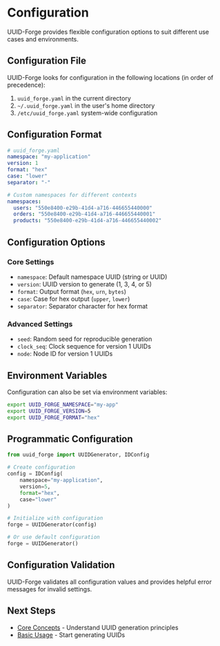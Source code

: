 # Configuration

UUID-Forge provides flexible configuration options to suit different use cases and environments.

## Configuration File

UUID-Forge looks for configuration in the following locations (in order of precedence):

1. `uuid_forge.yaml` in the current directory
2. `~/.uuid_forge.yaml` in the user's home directory
3. `/etc/uuid_forge.yaml` system-wide configuration

## Configuration Format

```yaml
# uuid_forge.yaml
namespace: "my-application"
version: 1
format: "hex"
case: "lower"
separator: "-"

# Custom namespaces for different contexts
namespaces:
  users: "550e8400-e29b-41d4-a716-446655440000"
  orders: "550e8400-e29b-41d4-a716-446655440001"
  products: "550e8400-e29b-41d4-a716-446655440002"
```

## Configuration Options

### Core Settings

- `namespace`: Default namespace UUID (string or UUID)
- `version`: UUID version to generate (1, 3, 4, or 5)
- `format`: Output format (`hex`, `urn`, `bytes`)
- `case`: Case for hex output (`upper`, `lower`)
- `separator`: Separator character for hex format

### Advanced Settings

- `seed`: Random seed for reproducible generation
- `clock_seq`: Clock sequence for version 1 UUIDs
- `node`: Node ID for version 1 UUIDs

## Environment Variables

Configuration can also be set via environment variables:

```bash
export UUID_FORGE_NAMESPACE="my-app"
export UUID_FORGE_VERSION=5
export UUID_FORGE_FORMAT="hex"
```

## Programmatic Configuration

```python
from uuid_forge import UUIDGenerator, IDConfig

# Create configuration
config = IDConfig(
    namespace="my-application",
    version=5,
    format="hex",
    case="lower"
)

# Initialize with configuration
forge = UUIDGenerator(config)

# Or use default configuration
forge = UUIDGenerator()
```

## Configuration Validation

UUID-Forge validates all configuration values and provides helpful error messages for invalid settings.

## Next Steps

- [Core Concepts](../guide/concepts.md) - Understand UUID generation principles
- [Basic Usage](../guide/basic-usage.md) - Start generating UUIDs
